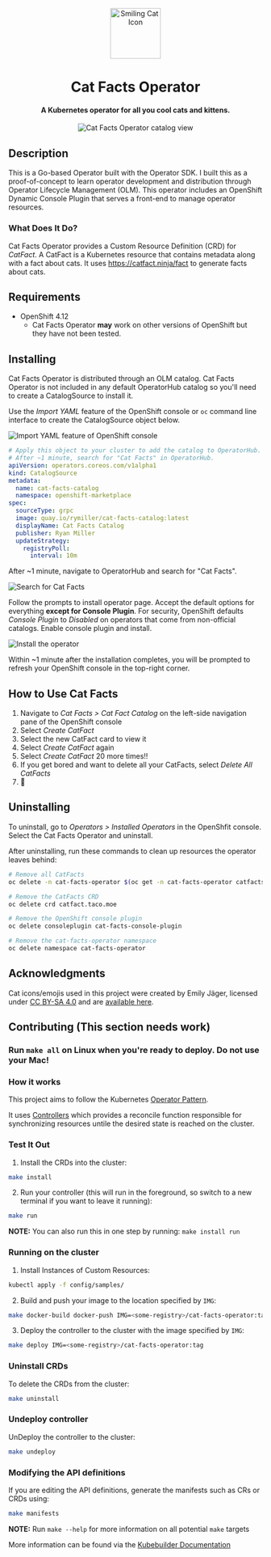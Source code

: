<!--
    This first chunk is HTML so it can be centered. I didn't have any luck
    wrapping all the elements in a <p> element with align="center". 🤷
-->
<p align="center">
    <img src="docs/img/smiling_cat.svg" alt="Smiling Cat Icon" height="100" width="100" />
</p>
<h1 align="center">
    Cat Facts Operator
</h1>
<h4 align="center">
    A Kubernetes operator for all you cool cats and kittens.
</h4>
<p align="center">
    <img src="docs/img/catalog_view.png" alt="Cat Facts Operator catalog view" />
</p>

## Description

This is a Go-based Operator built with the Operator SDK. I built this as a
proof-of-concept to learn operator development and distribution through
Operator Lifecycle Management (OLM). This operator includes an OpenShift
Dynamic Console Plugin that serves a front-end to manage operator resources.

### What Does It Do?

Cat Facts Operator provides a Custom Resource Definition (CRD) for *CatFact*. A
CatFact is a Kubernetes resource that contains metadata along with a fact about
cats. It uses https://catfact.ninja/fact to generate facts about cats.

## Requirements

* OpenShift 4.12
    * Cat Facts Operator **may** work on other versions of OpenShift but they
      have not been tested.

## Installing

Cat Facts Operator is distributed through an OLM catalog. Cat Facts Operator is
not included in any default OperatorHub catalog so you'll need to create a
CatalogSource to install it.

Use the *Import YAML* feature of the OpenShift console or `oc` command line
interface to create the CatalogSource object below.

![Import YAML feature of OpenShift console](docs/img/import_yaml.png)

```yaml
# Apply this object to your cluster to add the catalog to OperatorHub.
# After ~1 minute, search for "Cat Facts" in OperatorHub.
apiVersion: operators.coreos.com/v1alpha1
kind: CatalogSource
metadata:
  name: cat-facts-catalog
  namespace: openshift-marketplace
spec:
  sourceType: grpc
  image: quay.io/rymiller/cat-facts-catalog:latest
  displayName: Cat Facts Catalog
  publisher: Ryan Miller
  updateStrategy:
    registryPoll:
      interval: 10m
```

After ~1 minute, navigate to OperatorHub and search for "Cat Facts".

![Search for Cat Facts](docs/img/operatorhub_search.png)

Follow the prompts to install operator page. Accept the default options for
everything **except for Console Plugin**. For security, OpenShift defaults
*Console Plugin* to *Disabled* on operators that come from non-official
catalogs. Enable console plugin and install.

![Install the operator](docs/img/install_operator.png)

Within ~1 minute after the installation completes, you will be prompted to
refresh your OpenShift console in the top-right corner.

## How to Use Cat Facts

1. Navigate to *Cat Facts > Cat Fact Catalog* on the left-side navigation pane
   of the OpenShift console
2. Select *Create CatFact*
3. Select the new CatFact card to view it
4. Select *Create CatFact* again
5. Select *Create CatFact* 20 more times!!
6. If you get bored and want to delete all your CatFacts, select
   *Delete All CatFacts*
7. 🎉

## Uninstalling

To uninstall, go to *Operators > Installed Operators* in the OpenShfit console.
Select the Cat Facts Operator and uninstall.

After uninstalling, run these commands to clean up resources the operator
leaves behind:

```bash
# Remove all CatFacts
oc delete -n cat-facts-operator $(oc get -n cat-facts-operator catfacts -o name)

# Remove the CatFacts CRD
oc delete crd catfact.taco.moe

# Remove the OpenShift console plugin
oc delete consoleplugin cat-facts-console-plugin

# Remove the cat-facts-operator namespace
oc delete namespace cat-facts-operator
```

## Acknowledgments

Cat icons/emojis used in this project were created by Emily Jäger, licensed under
[CC BY-SA 4.0] and are [available here][cat-icons].

## Contributing (This section needs work)

### **Run `make all` on Linux when you're ready to deploy. Do not use your Mac!**

### How it works

This project aims to follow the Kubernetes [Operator Pattern].

It uses [Controllers] which provides a reconcile function responsible for
synchronizing resources untile the desired state is reached on the cluster.

### Test It Out

1. Install the CRDs into the cluster:

```sh
make install
```

2. Run your controller (this will run in the foreground, so switch to a new terminal if you want to leave it running):

```sh
make run
```

**NOTE:** You can also run this in one step by running: `make install run`

### Running on the cluster

1. Install Instances of Custom Resources:

```sh
kubectl apply -f config/samples/
```

2. Build and push your image to the location specified by `IMG`:

```sh
make docker-build docker-push IMG=<some-registry>/cat-facts-operator:tag
```

3. Deploy the controller to the cluster with the image specified by `IMG`:

```sh
make deploy IMG=<some-registry>/cat-facts-operator:tag
```

### Uninstall CRDs

To delete the CRDs from the cluster:

```sh
make uninstall
```

### Undeploy controller

UnDeploy the controller to the cluster:

```sh
make undeploy
```

### Modifying the API definitions

If you are editing the API definitions, generate the manifests such as CRs or
CRDs using:

```sh
make manifests
```

**NOTE:** Run `make --help` for more information on all potential `make` targets

More information can be found via the [Kubebuilder Documentation]

[CC BY-SA 4.0]: https://creativecommons.org/licenses/by-sa/4.0
[cat-icons]: https://openmoji.org/library/#group=smileys-emotion%2Fcat-face
[Controllers]: https://kubernetes.io/docs/concepts/architecture/controller/
[Kubebuilder Documentation]: https://book.kubebuilder.io/introduction.html
[Operator Pattern]: https://kubernetes.io/docs/concepts/extend-kubernetes/operator/
